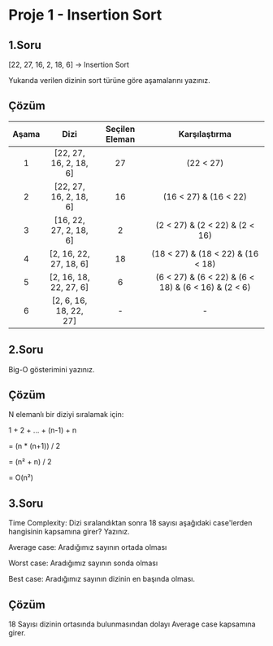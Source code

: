 # Proje 1 - Insertion Sort

## 1.Soru
[22, 27, 16, 2, 18, 6] -> Insertion Sort

Yukarıda verilen dizinin sort türüne göre aşamalarını yazınız.

## Çözüm

<p align="center">

| Aşama | Dizi | Seçilen Eleman | Karşılaştırma |
| :----: | :----: | :----: | :----: |
| 1 | [22, 27, 16, 2, 18, 6] | 27 | (22 < 27) |
| 2 | [22, 27, 16, 2, 18, 6] | 16 | (16 < 27) & (16 < 22) |
| 3 | [16, 22, 27, 2, 18, 6] | 2 | (2 < 27) & (2 < 22) & (2 < 16) |
| 4 | [2, 16, 22, 27, 18, 6] | 18 | (18 < 27) & (18 < 22) & (16 < 18) |
| 5 | [2, 16, 18, 22, 27, 6] | 6 | (6 < 27) & (6 < 22) & (6 < 18) & (6 < 16) & (2 < 6) |
| 6 | [2, 6, 16, 18, 22, 27] | - | - |
</p>

## 2.Soru
Big-O gösterimini yazınız.

## Çözüm
N elemanlı bir diziyi sıralamak için:

1 + 2 + ... + (n-1) + n

= (n * (n+1)) / 2

= (n² + n) / 2

= O(n²)

## 3.Soru
Time Complexity: Dizi sıralandıktan sonra 18 sayısı aşağıdaki case'lerden hangisinin kapsamına girer? Yazınız.

Average case: Aradığımız sayının ortada olması

Worst case: Aradığımız sayının sonda olması

Best case: Aradığımız sayının dizinin en başında olması.

## Çözüm
18 Sayısı dizinin ortasında bulunmasından dolayı Average case kapsamına girer.